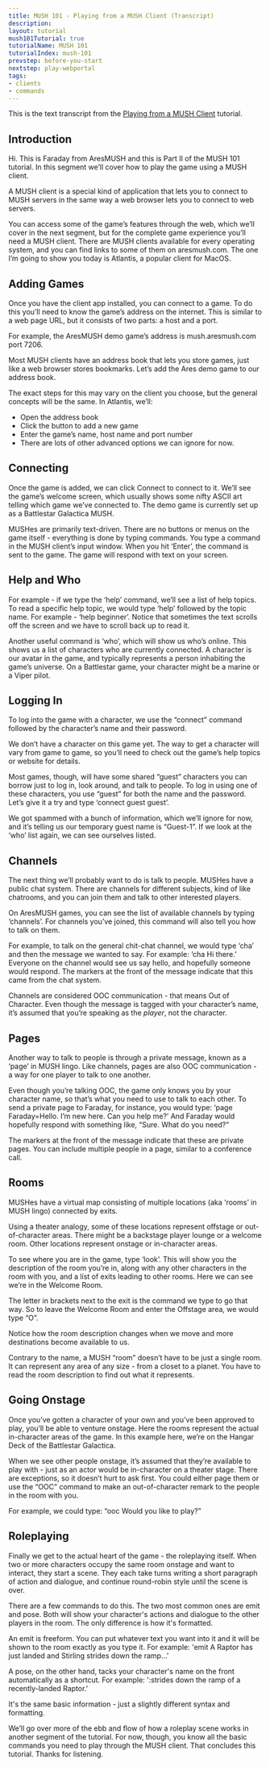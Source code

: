 ```yaml
---
title: MUSH 101 - Playing from a MUSH Client (Transcript)
description:
layout: tutorial
mush101Tutorial: true
tutorialName: MUSH 101
tutorialIndex: mush-101
prevstep: before-you-start
nextstep: play-webportal
tags: 
- clients
- commands
---
```


This is the text transcript from the [Playing from a MUSH Client](/mush-101/play-muclient) tutorial.

## Introduction

Hi.  This is Faraday from AresMUSH and this is Part II of the MUSH 101 tutorial.  In this segment we’ll cover how to play the game using a MUSH client.  

A MUSH client is a special kind of application that lets you to connect to MUSH servers in the same way a web browser lets you to connect to web servers.

You can access some of the game’s features through the web, which we’ll cover in the next segment, but for the complete game experience you’ll need a MUSH client.   There are MUSH clients available for every operating system, and you can find links to some of them on aresmush.com.   The one I’m going to show you today is Atlantis, a popular client for MacOS.

## Adding Games

Once you have the client app installed, you can connect to a game.  To do this you’ll need to know the game’s address on the internet.  This is similar to a web page URL, but it consists of two parts: a host and a port.

For example, the AresMUSH demo game’s address is mush.aresmush.com port 7206.

Most MUSH clients have an address book that lets you store games, just like a web browser stores bookmarks.  Let’s add the Ares demo game to our address book.  

The exact steps for this may vary on the client you choose, but the general concepts will be the same.  In Atlantis, we’ll:
- Open the address book
- Click the button to add a new game
- Enter the game’s name, host name and port number
- There are lots of other advanced options we can ignore for now.

## Connecting

Once the game is added, we can click Connect to connect to it.  We’ll see the game’s welcome screen, which usually shows some nifty ASCII art telling which game we’ve connected to.  The demo game is currently set up as a Battlestar Galactica MUSH.

MUSHes are primarily text-driven.  There are no buttons or menus on the game itself - everything is done by typing commands.  You type a command in the MUSH client’s input window.  When you hit ‘Enter’, the command is sent to the game.  The game will respond with text on your screen.

## Help and Who

For example - if we type the ‘help’ command, we’ll see a list of help topics.  To read a specific help topic, we would type ‘help’ followed by the topic name.  For example - ‘help beginner’.  Notice that sometimes the text scrolls off the screen and we have to scroll back up to read it.

Another useful command is ‘who’, which will show us who’s online.  This shows us a list of characters who are currently connected.  A character is our avatar in the game, and typically represents a person inhabiting the game’s universe.  On a Battlestar game, your character might be a marine or a Viper pilot.

## Logging In

To log into the game with a character, we use the “connect” command followed by the character’s name and their password.  

We don’t have a character on this game yet.  The way to get a character will vary from game to game, so you’ll need to check out the game’s help topics or website for details.

Most games, though, will have some shared “guest” characters you can borrow just to log in, look around, and talk to people.  To log in using one of these characters, you use “guest” for both the name and the password.  Let’s give it a try and type ‘connect guest guest’.

We got spammed with a bunch of information, which we’ll ignore for now, and it’s telling us our temporary guest name is “Guest-1”.   If we look at the ‘who’ list again, we can see ourselves listed.

## Channels

The next thing we’ll probably want to do is talk to people.  MUSHes have a public chat system.   There are channels for different subjects, kind of like chatrooms, and you can join them and talk to other interested players.  

On AresMUSH games, you can see the list of available channels by typing ‘channels’.   For channels you’ve joined, this command will also tell you how to talk on them.

For example, to talk on the general chit-chat channel, we would type ‘cha’ and then the message we wanted to say.  For example:  ‘cha Hi there.’   Everyone on the channel would see us say hello, and hopefully someone would respond.   The markers at the front of the message indicate that this came from the chat system.

Channels are considered OOC communication - that means Out of Character.  Even though the message is tagged with your character’s name, it’s assumed that you’re speaking as the *player*, not the character.

## Pages

Another way to talk to people is through a private message, known as a ‘page’ in MUSH lingo.   Like channels, pages are also OOC communication - a way for one player to talk to one another.

Even though you’re talking OOC, the game only knows you by your character name, so that’s what you need to use to talk to each other.  To send a private page to Faraday, for instance, you would type: ‘page Faraday=Hello.  I’m new here.  Can you help me?’    And Faraday would hopefully respond with something like,   “Sure.  What do you need?”

The markers at the front of the message indicate that these are private pages.  You can include multiple people in a page, similar to a conference call.

## Rooms

MUSHes have a virtual map consisting of multiple locations (aka ‘rooms’ in MUSH lingo) connected by exits.

Using a theater analogy, some of these locations represent offstage or out-of-character areas.  There might be a backstage player lounge or a welcome room.   Other locations represent onstage or in-character areas.

To see where you are in the game, type ‘look’.   This will show you the description of the room you’re in, along with any other characters in the room with you, and a list of exits leading to other rooms.   Here we can see we’re in the Welcome Room.

The letter in brackets next to the exit is the command we type to go that way.  So to leave the Welcome Room and enter the Offstage area, we would type “O”.

Notice how the room description changes when we move and more destinations become available to us.

Contrary to the name, a MUSH “room” doesn’t have to be just a single room.  It can represent any area of any size - from a closet to a planet.  You have to read the room description to find out what it represents.

## Going Onstage

Once you’ve gotten a character of your own and you’ve been approved to play, you’ll be able to venture onstage.   Here the rooms represent the actual in-character areas of the game.  In this example here, we’re on the Hangar Deck of the Battlestar Galactica.

When we see other people onstage, it’s assumed that they’re available to play with - just as an actor would be in-character on a theater stage.  There are exceptions, so it doesn’t hurt to ask first.  You could either page them or use the “OOC” command to make an out-of-character remark to the people in the room with you.

For example, we could type:  “ooc Would you like to play?”

## Roleplaying

Finally we get to the actual heart of the game - the roleplaying itself.  When two or more characters occupy the same room onstage and want to interact, they start a scene.  They each take turns writing a short paragraph of action and dialogue, and continue round-robin style until the scene is over.

There are a few commands to do this.  The two most common ones are emit and pose.  Both will show your character's actions and dialogue to the other players in the room.  The only difference is how it's formatted.

An emit is freeform.  You can put whatever text you want into it and it will be shown to the room exactly as you type it.   For example:  'emit A Raptor has just landed and Stirling strides down the ramp...'

A pose, on the other hand, tacks your character's name on the front automatically as a shortcut.  For example:  ':strides down the ramp of a recently-landed Raptor.'

It's the same basic information - just a slightly different syntax and formatting.


We’ll go over more of the ebb and flow of how a roleplay scene works in another segment of the tutorial.  For now, though, you know all the basic commands you need to play through the MUSH client.  That concludes this tutorial.  Thanks for listening.